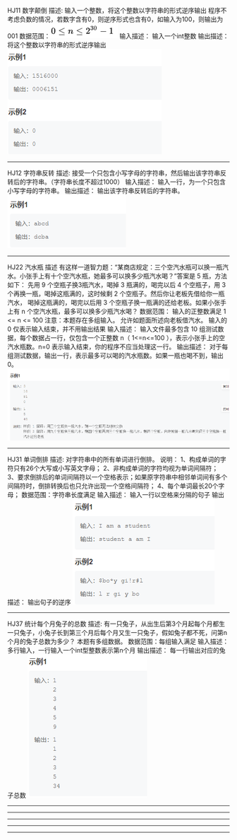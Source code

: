 HJ11 数字颠倒
描述:
    输入一个整数，将这个整数以字符串的形式逆序输出
    程序不考虑负数的情况，若数字含有0，则逆序形式也含有0，如输入为100，则输出为001
数据范围：![img.png](imgs/HJ11-1.png)
输入描述：
    输入一个int整数
输出描述：
    将这个整数以字符串的形式逆序输出
![img.png](imgs/HJ11-2.png)

************************************************************************************************************************
HJ12 字符串反转
描述:
接受一个只包含小写字母的字符串，然后输出该字符串反转后的字符串。（字符串长度不超过1000）
输入描述：
    输入一行，为一个只包含小写字母的字符串。
输出描述：
    输出该字符串反转后的字符串。
![img.png](imgs/HJ12.png)

************************************************************************************************************************
HJ22 汽水瓶
描述
    有这样一道智力题：“某商店规定：三个空汽水瓶可以换一瓶汽水。小张手上有十个空汽水瓶，她最多可以换多少瓶汽水喝？”答案是 5 瓶，方法如下：
先用 9 个空瓶子换3瓶汽水，喝掉 3 瓶满的，喝完以后 4 个空瓶子，用 3 个再换一瓶，喝掉这瓶满的，这时候剩 2 个空瓶子。然后你让老板先借给你一瓶汽水，
喝掉这瓶满的，喝完以后用 3 个空瓶子换一瓶满的还给老板。如果小张手上有 n 个空汽水瓶，最多可以换多少瓶汽水喝？
数据范围：
    输入的正整数满足 1 <= n <= 100
注意：本题存在多组输入。
    允许如题面所述向老板借汽水。
    输入的 0 仅表示输入结束，并不用输出结果
输入描述：
输入文件最多包含 10 组测试数据，每个数据占一行，仅包含一个正整数 n（ 1<=n<=100 ），表示小张手上的空汽水瓶数。n=0 表示输入结束，你的程序不应当处理这一行。
输出描述：
对于每组测试数据，输出一行，表示最多可以喝的汽水瓶数。如果一瓶也喝不到，输出0。
![img.png](imgs/HJ22.png)
************************************************************************************************************************
HJ31 单词倒排
描述:
    对字符串中的所有单词进行倒排。
说明：
    1、构成单词的字符只有26个大写或小写英文字母；
    2、非构成单词的字符均视为单词间隔符；
    3、要求倒排后的单词间隔符以一个空格表示；如果原字符串中相邻单词间有多个间隔符时，倒排转换后也只允许出现一个空格间隔符；
    4、每个单词最长20个字母；
数据范围：字符串长度满足 
输入描述：
    输入一行以空格来分隔的句子
输出描述：
    输出句子的逆序
![img.png](imgs/HJ31.png)
************************************************************************************************************************
HJ37 统计每个月兔子的总数
描述:
    有一只兔子，从出生后第3个月起每个月都生一只兔子，小兔子长到第三个月后每个月又生一只兔子，假如兔子都不死，问第n个月的兔子总数为多少？
本题有多组数据。
数据范围：每组输入满足 
输入描述：
    多行输入，一行输入一个int型整数表示第n个月
输出描述：
    每一行输出对应的兔子总数
![img.png](imgs/HJ37.png)

************************************************************************************************************************
************************************************************************************************************************
************************************************************************************************************************
************************************************************************************************************************
************************************************************************************************************************

